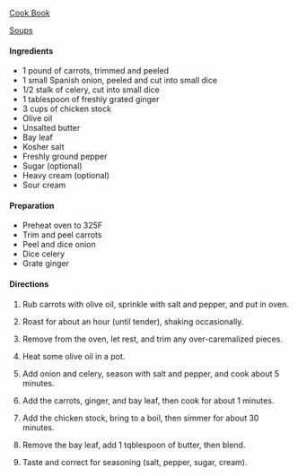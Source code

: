 [Cook Book]()  

[Soups]()  

#### Ingredients  

* 1 pound of carrots, trimmed and peeled  
* 1 small Spanish onion, peeled and cut into small dice
* 1/2 stalk of celery, cut into small dice 
* 1 tablespoon of freshly grated ginger  
* 3 cups of chicken stock  
* Olive oil  
* Unsalted butter
* Bay leaf  
* Kosher salt  
* Freshly ground pepper  
* Sugar (optional)  
* Heavy cream (optional)  
* Sour cream  

#### Preparation  

* Preheat oven to 325F
* Trim and peel carrots  
* Peel and dice onion  
* Dice celery  
* Grate ginger  
 
#### Directions  

1. Rub carrots with olive oil, sprinkle with salt and pepper, and put in oven.   

2. Roast for about an hour (until tender), shaking occasionally.  

3. Remove from the oven, let rest, and trim any over-caremalized pieces.

4. Heat some olive oil in a pot.  

5. Add onion and celery, season with salt and pepper, and cook about 5 minutes. 

6. Add the carrots, ginger, and bay leaf, then cook for about 1 minutes.  

7. Add the chicken stock, bring to a boil, then simmer for about 30 minutes.  

8. Remove the bay leaf, add 1 tqblespoon of butter, then blend.  

9. Taste and correct for seasoning (salt, pepper, sugar, cream).
